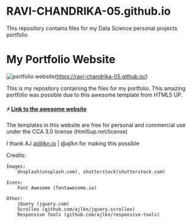 # RAVI-CHANDRIKA-05.github.io
This repository contains files for my Data Science personal projects portfolio

# My Portfolio Website


![portfolio website](https://user-images.githubusercontent.com/51845833/150103458-dbd9292f-9a93-4e43-8bd7-8875aa65afb5.PNG)(https://ravi-chandrika-05.github.io/)


This is my repository containing the files for my portfolio.
This amazing portfolio was possible due to this awesome template from HTML5 UP.

#### ⚡ [Link to the awesome website](https://html5up.net/)
The templates in this website are free for personal and commercial use under the CCA 3.0 license (html5up.net/license)


I thank AJ
aj@lkn.io | @ajlkn
for making this possible

Credits:

	Images:
		Unsplash(unsplash.com), shutterstock(shutterstock.com)

	Icons:
		Font Awesome (fontawesome.io)

	Other:
		jQuery (jquery.com)
		Scrollex (github.com/ajlkn/jquery.scrollex)
		Responsive Tools (github.com/ajlkn/responsive-tools)

